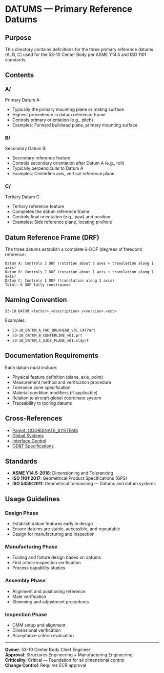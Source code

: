 # DATUMS — Primary Reference Datums

## Purpose

This directory contains definitions for the three primary reference datums (A, B, C) used for the 53-10 Center Body per ASME Y14.5 and ISO 1101 standards.

## Contents

### A/
Primary Datum A:
- Typically the primary mounting plane or mating surface
- Highest precedence in datum reference frame
- Controls primary orientation (e.g., pitch)
- Examples: Forward bulkhead plane, primary mounting surface

### B/
Secondary Datum B:
- Secondary reference feature
- Controls secondary orientation after Datum A (e.g., roll)
- Typically perpendicular to Datum A
- Examples: Centerline axis, vertical reference plane

### C/
Tertiary Datum C:
- Tertiary reference feature
- Completes the datum reference frame
- Controls final orientation (e.g., yaw) and position
- Examples: Side reference plane, locating pin/hole

## Datum Reference Frame (DRF)

The three datums establish a complete 6-DOF (degrees of freedom) reference:

```
Datum A: Controls 3 DOF (rotation about 2 axes + translation along 1 axis)
Datum B: Controls 2 DOF (rotation about 1 axis + translation along 1 axis)
Datum C: Controls 1 DOF (translation along 1 axis)
Total: 6 DOF fully constrained
```

## Naming Convention

```
53-10_DATUM_<letter>_<description>_v<version>.<ext>
```

Examples:
- `53-10_DATUM_A_FWD_BULKHEAD_v01.CATPart`
- `53-10_DATUM_B_CENTERLINE_v01.prt`
- `53-10_DATUM_C_SIDE_PLANE_v01.sldprt`

## Documentation Requirements

Each datum must include:
- Physical feature definition (plane, axis, point)
- Measurement method and verification procedure
- Tolerance zone specification
- Material condition modifiers (if applicable)
- Relation to aircraft global coordinate system
- Traceability to tooling datums

## Cross-References

- [Parent: COORDINATE_SYSTEMS](../README.md)
- [Global Systems](../GLOBAL/README.md)
- [Interface Control](../../../DOCS/INTERFACE_CONTROL/README.md)
- [GD&T Specifications](../../../../../../../06-DIMENSIONS-STATIONS/SUBSYSTEMS/06-00_GENERAL/TOLERANCES_GDT.md)

## Standards

- **ASME Y14.5-2018**: Dimensioning and Tolerancing
- **ISO 1101:2017**: Geometrical Product Specifications (GPS)
- **ISO 5459:2011**: Geometrical tolerancing — Datums and datum systems

## Usage Guidelines

### Design Phase
- Establish datum features early in design
- Ensure datums are stable, accessible, and repeatable
- Design for manufacturing and inspection

### Manufacturing Phase
- Tooling and fixture design based on datums
- First article inspection verification
- Process capability studies

### Assembly Phase
- Alignment and positioning reference
- Mate verification
- Shimming and adjustment procedures

### Inspection Phase
- CMM setup and alignment
- Dimensional verification
- Acceptance criteria evaluation

---

**Owner**: 53-10 Center Body Chief Engineer  
**Approval**: Structures Engineering + Manufacturing Engineering  
**Criticality**: Critical — Foundation for all dimensional control  
**Change Control**: Requires ECR approval
